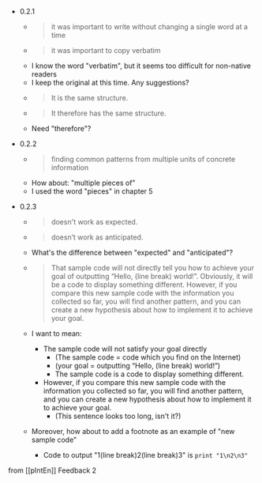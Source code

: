 
- 0.2.1
    - > it was important to write without changing a single word at a time
    - > it was important to copy verbatim
    - I know the word "verbatim", but it seems too difficult for non-native readers
    - I keep the original at this time. Any suggestions?
    - > It is the same structure.
    - > It therefore has the same structure.
    - Need "therefore"?

- 0.2.2
    - > finding common patterns from multiple units of concrete information
    - How about: "multiple pieces of"
    - I used the word "pieces" in chapter 5

- 0.2.3
    - > doesn't work as expected.
    - > doesn’t work as anticipated.
    - What's the difference between "expected" and "anticipated"?

    - > That sample code will not directly tell you how to achieve your goal of outputting “Hello, (line break) world!”. Obviously,  it will be  a code to display something different. However, if you compare this new sample code with the information you collected so far, you will find another pattern, and you can create a new hypothesis about how to implement it to achieve your goal.
    - I want to mean:
        - The sample code will not satisfy your goal directly
            - (The sample code = code which you find on the Internet)
            - (your goal = outputting “Hello, (line break) world!”)
            - The sample code is a code to display something different.
        - However, if you compare this new sample code with the information you collected so far, you will find another pattern, and you can create a new hypothesis about how to implement it to achieve your goal.
            - (This sentence looks too long, isn't it?)
    - Moreover, how about to add a footnote as an example of "new sample code"
        - Code to output "1(line break)2(line break)3" is `print "1\n2\n3"`

from [[pIntEn]]
Feedback 2
